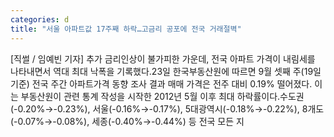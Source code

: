 ```yaml
---
categories: d
title: "서울 아파트값 17주째 하락…고금리 공포에 전국 거래절벽"
---
```

[직썰 / 임예빈 기자] 추가 금리인상이 불가피한 가운데, 전국 아파트 가격이 내림세를 나타내면서 역대 최대 낙폭을 기록했다.23일 한국부동산원에 따르면 9월 셋째 주(19일 기준) 전국 주간 아파트가격 동향 조사 결과 매매 가격은 전주 대비 0.19% 떨어졌다. 이는 부동산원이 관련 통계 작성을 시작한 2012년 5월 이후 최대 하락률이다.수도권(-0.20%→-0.23%), 서울(-0.16%→-0.17%), 5대광역시(-0.18%→-0.22%), 8개도(-0.07%→-0.08%), 세종(-0.40%→-0.44%) 등 전국 모든 지